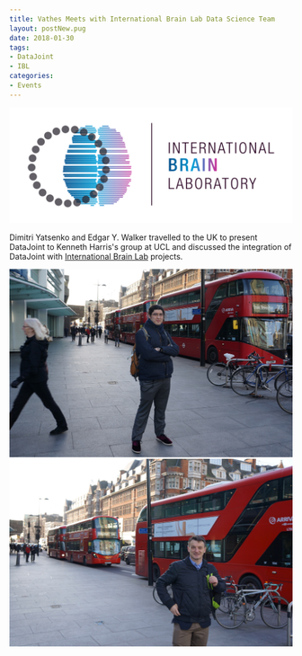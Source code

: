 ```yaml
---
title: Vathes Meets with International Brain Lab Data Science Team
layout: postNew.pug
date: 2018-01-30 
tags:
- DataJoint
- IBL
categories: 
- Events
---
```

![](/static/posts/Vathes-Meets-with-International-Brain-Lab-Data-Science-Team/IBL%20logo.png "IBL Logo")

Dimitri Yatsenko and Edgar Y. Walker travelled to the UK to present DataJoint to Kenneth Harris's group at UCL and discussed the integration of DataJoint with [International Brain Lab](https://www.internationalbrainlab.com/) projects.

![](/static/posts/Vathes-Meets-with-International-Brain-Lab-Data-Science-Team/UKvisit1.jpg "Edgar in London")
![](/static/posts/Vathes-Meets-with-International-Brain-Lab-Data-Science-Team/UKvisit2.jpg "Dimitri in London")
